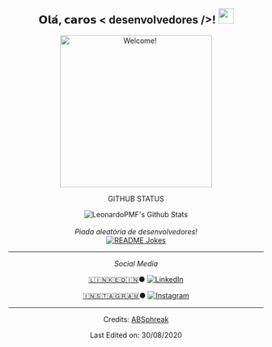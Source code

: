 <div align="center">
<h2> 𝗢𝗹𝗮́, 𝗰𝗮𝗿𝗼𝘀 < desenvolvedores />! <img src="https://github.com/LeonardoPMF/LeonardoPMF/blob/master/gifs/Hi.gif" width="30px"></h2>
</div>

<div align="center" width="50">

<img src="https://i.imgur.com/FYlX2wY_d.webp?maxwidth=760&fidelity=grand" alt="Welcome!" width="300"/>

<div align="center">


GITHUB STATUS

<img align="center" src="https://github-readme-stats.vercel.app/api?username=LeonardoPMF&include_all_commits=true&count_private=true&show_icons=true&line_height=20&title_color=7A7ADB&icon_color=2234AE&text_color=D3D3D3&bg_color=0,000000,130F40" alt="LeonardoPMF's Github Stats">

</br>
</br>
<i>Piada aleatória de desenvolvedores!</i><br>
<a href="https://readme-jokes.vercel.app"><img align="center" src="https://readme-jokes.vercel.app/api" alt="README Jokes"></a>

---

<i>Social Media</i><br>

  <a target="_blank" href="https://www.linkedin.com/in/LeonardoPoschardt/">🇱​🇮​🇳​🇰​🇪​🇩​🇮​🇳​</a> ●
<a href="[https://www.linkedin.com/in/LeonardoPoschardt](https://www.linkedin.com/in/leonardo-poschardt-049b7128b/)" target="_blank"><img src="https://img.shields.io/badge/LinkedIn-%230077B5.svg?&style=flat-square&logo=linkedin&logoColor=white" alt="LinkedIn"></a>

<a target="_blank" href="https://www.instagram.com/leopmf/">🇮​🇳​🇸​🇹​🇦​🇬​🇷​🇦​🇲​</a> ●
<a href="https://www.instagram.com/Leopmf" target="_blank"><img src="https://img.shields.io/badge/Instagram-%23E4405F.svg?&style=flat-square&logo=instagram&logoColor=white" alt="Instagram"></a>

</div>


-----
Credits: [ABSphreak](https://github.com/ABSphreak)

Last Edited on: 30/08/2020
